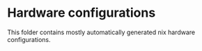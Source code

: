 # Hardware configurations

This folder contains mostly automatically generated nix hardware configurations.
